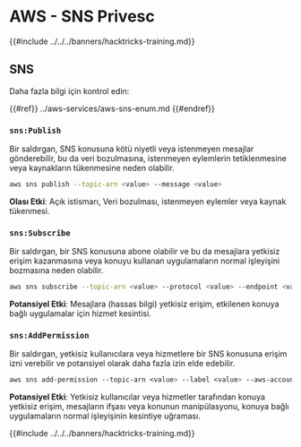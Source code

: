 # AWS - SNS Privesc

{{#include ../../../banners/hacktricks-training.md}}

## SNS

Daha fazla bilgi için kontrol edin:

{{#ref}}
../aws-services/aws-sns-enum.md
{{#endref}}

### `sns:Publish`

Bir saldırgan, SNS konusuna kötü niyetli veya istenmeyen mesajlar gönderebilir, bu da veri bozulmasına, istenmeyen eylemlerin tetiklenmesine veya kaynakların tükenmesine neden olabilir.
```bash
aws sns publish --topic-arn <value> --message <value>
```
**Olası Etki**: Açık istismarı, Veri bozulması, istenmeyen eylemler veya kaynak tükenmesi.

### `sns:Subscribe`

Bir saldırgan, bir SNS konusuna abone olabilir ve bu da mesajlara yetkisiz erişim kazanmasına veya konuyu kullanan uygulamaların normal işleyişini bozmasına neden olabilir.
```bash
aws sns subscribe --topic-arn <value> --protocol <value> --endpoint <value>
```
**Potansiyel Etki**: Mesajlara (hassas bilgi) yetkisiz erişim, etkilenen konuya bağlı uygulamalar için hizmet kesintisi.

### `sns:AddPermission`

Bir saldırgan, yetkisiz kullanıcılara veya hizmetlere bir SNS konusuna erişim izni verebilir ve potansiyel olarak daha fazla izin elde edebilir.
```css
aws sns add-permission --topic-arn <value> --label <value> --aws-account-id <value> --action-name <value>
```
**Potansiyel Etki**: Yetkisiz kullanıcılar veya hizmetler tarafından konuya yetkisiz erişim, mesajların ifşası veya konunun manipülasyonu, konuya bağlı uygulamaların normal işleyişinin kesintiye uğraması.

{{#include ../../../banners/hacktricks-training.md}}

